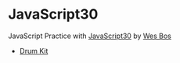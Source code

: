 # JavaScript30
JavaScript Practice with [JavaScript30](https://javascript30.com/) by [Wes Bos](https://github.com/wesbos)

* [Drum Kit](https://idminalee.github.io/JavaScript30/01%20-%20Drum%20Kit/index.html)
